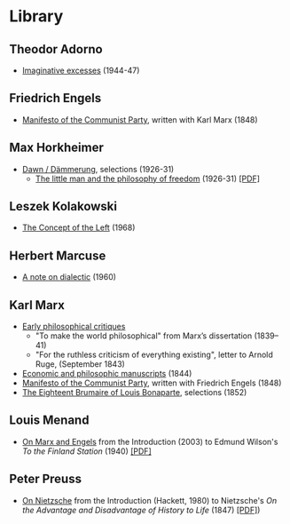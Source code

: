 # Library

## Theodor Adorno
- [Imaginative excesses](/library/adorno/adorno-1947-imaginative-excesses.pdf) (1944-47)

## Friedrich Engels
- [Manifesto of the Communist Party](/library/marx/marx-engels-1848-communist-manifesto.pdf), written with Karl Marx (1848)


## Max Horkheimer
- [Dawn / Dämmerung](/library/horkheimer/horkheimer-1931-dammerung.pdf), selections (1926-31)
	- [The little man and the philosophy of freedom](/library/horkheimer/the-little-man) (1926-31) [[PDF]](http://chriscutrone.platypus1917.org/wp-content/uploads/2010/04/horkheimer_littlemanphilosophyfreedomdaemmerung1926-31.pdf)

## Leszek Kolakowski
- [The Concept of the Left](/library/kolakowski/kolakowski-1968-concept-of-the-left.pdf) (1968)

## Herbert Marcuse
- [A note on dialectic](/library/marcuse/marcuse-1960-note-on-dialectic.pdf) (1960)

## Karl Marx
- [Early philosophical critiques](/library/marx/marx-early-philosophical-critiques.pdf)
  - "To make the world philosophical" from Marx’s dissertation (1839–41)
  - "For the ruthless criticism of everything existing", letter to Arnold Ruge, (September 1843)
- [Economic and philosophic manuscripts](/library/marx/marx-1844-economic-philosophic-manuscripts.pdf) (1844)
- [Manifesto of the Communist Party](/library/marx/marx-engels-1848-communist-manifesto.pdf), written with Friedrich Engels (1848)
- [The Eighteent Brumaire of Louis Bonaparte](/library/marx/marx-1852-eighteenth-brumiare.pdf), selections (1852)

## Louis Menand
- [On Marx and Engels](/library/menand/on-marx-and-engels) from the Introduction (2003) to Edmund Wilson's *To the Finland Station* (1940) [[PDF]](https://platypus1917.org/wp-content/uploads/2010/09/menandlouis_edmundwilsonfinlandstationintro2003.pdf)

## Peter Preuss
- [On Nietzsche](/library/preuss/preuss-on-nietzsche) from the Introduction (Hackett, 1980) to Nietzsche's *On the Advantage and Disadvantage of History to Life* (1847) [[PDF]](/library/preuss/preuss-on-nietzsche.pdf))
